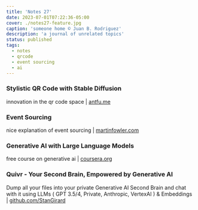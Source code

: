 ```yaml
---
title: 'Notes 27'
date: 2023-07-01T07:22:36-05:00
cover: ./notes27-feature.jpg
caption: 'someone home © Juan B. Rodriguez'
description: 'a journal of unrelated topics'
status: published
tags:
  - notes
  - qrcode
  - event sourcing
  - ai
---
```


### Stylistic QR Code with Stable Diffusion

innovation in the qr code space | [antfu.me](https://antfu.me/posts/ai-qrcode)

### Event Sourcing

nice explanation of event sourcing | [martinfowler.com](https://martinfowler.com/eaaDev/EventSourcing.html)

### Generative AI with Large Language Models

free course on generative ai | [coursera.org](https://www.coursera.org/learn/generative-ai-with-llms?action=enroll)

### Quivr - Your Second Brain, Empowered by Generative AI

Dump all your files into your private Generative AI Second Brain and chat with it using LLMs ( GPT 3.5/4, Private, Anthropic, VertexAI ) & Embeddings | [github.com/StanGirard](https://github.com/StanGirard/quivr)
